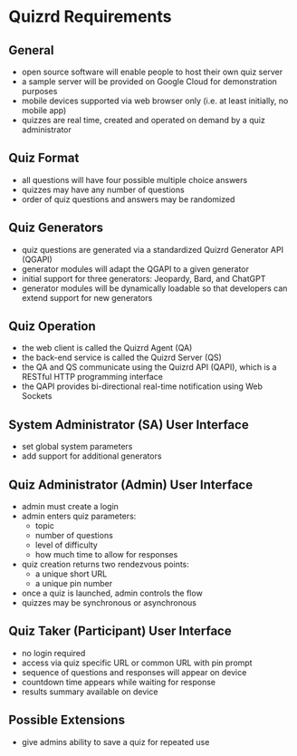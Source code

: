 # Quizrd Requirements

## General
- open source software will enable people to host their own quiz server
- a sample server will be provided on Google Cloud for demonstration purposes
- mobile devices supported via web browser only (i.e. at least initially, no mobile app)
- quizzes are real time, created and operated on demand by a quiz administrator

## Quiz Format
- all questions will have four possible multiple choice answers
- quizzes may have any number of questions
- order of quiz questions and answers may be randomized

## Quiz Generators
- quiz questions are generated via a standardized Quizrd Generator API (QGAPI)
- generator modules will adapt the QGAPI to a given generator
- initial support for three generators: Jeopardy, Bard, and ChatGPT
- generator modules will be dynamically loadable so that developers can extend support for new generators

## Quiz Operation
- the web client is called the Quizrd Agent (QA)
- the back-end service is called the Quizrd Server (QS)
- the QA and QS communicate using the Quizrd API (QAPI), which is a RESTful HTTP programming interface
- the QAPI provides bi-directional real-time notification using Web Sockets

## System Administrator (SA) User Interface
- set global system parameters
- add support for additional generators

## Quiz Administrator (Admin) User Interface
- admin must create a login
- admin enters quiz parameters:
  - topic
  - number of questions
  - level of difficulty
  - how much time to allow for responses
- quiz creation returns two rendezvous points:
  - a unique short URL
  - a unique pin number
- once a quiz is launched, admin controls the flow
- quizzes may be synchronous or asynchronous

## Quiz Taker (Participant) User Interface
- no login required
- access via quiz specific URL or common URL with pin prompt
- sequence of questions and responses will appear on device
- countdown time appears while waiting for response
- results summary available on device

## Possible Extensions
- give admins ability to save a quiz for repeated use
